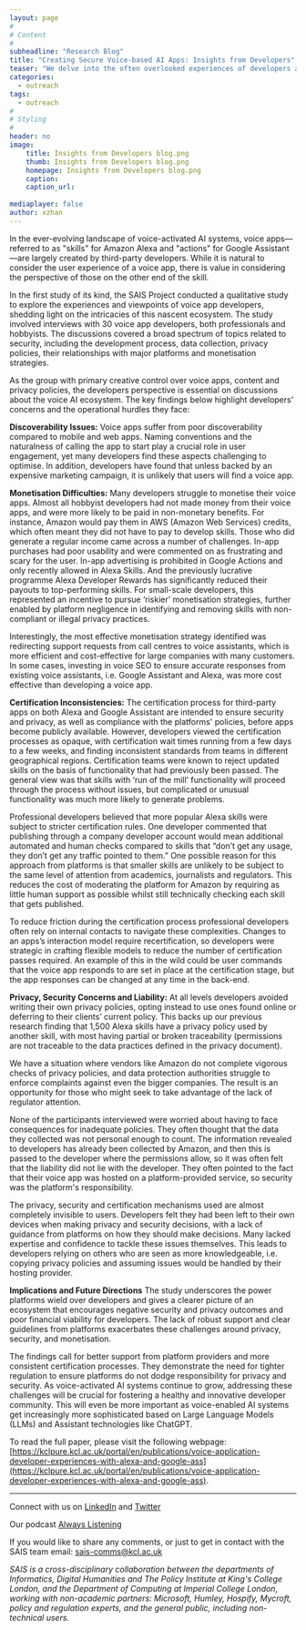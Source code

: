 ```yaml
---
layout: page
#
# Content
#
subheadline: "Research Blog"
title: "Creating Secure Voice-based AI Apps: Insights from Developers"
teaser: "We delve into the often overlooked experiences of developers and discover challenges that affect the security of the whole voice-app ecosystem."
categories:
  - outreach
tags:
  - outreach
#
# Styling
#
header: no
image:
    title: Insights from Developers blog.png
    thumb: Insights from Developers blog.png
    homepage: Insights from Developers blog.png
    caption: 
    caption_url: 
  
mediaplayer: false
author: xzhan
---
```


In the ever-evolving landscape of voice-activated AI systems, voice apps—referred to as "skills" for Amazon Alexa and "actions" for Google Assistant—are largely created by third-party developers. While it is natural to consider the user experience of a voice app, there is value in considering the perspective of those on the other end of the skill. 

In the first study of its kind, the SAIS Project conducted a qualitative study to explore the experiences and viewpoints of voice app developers, shedding light on the intricacies of this nascent ecosystem. The study involved interviews with 30 voice app developers, both professionals and hobbyists. The discussions covered a broad spectrum of topics related to security, including the development process, data collection, privacy policies, their relationships with major platforms and monetisation strategies. 

As the group with primary creative control over voice apps, content and privacy policies, the developers perspective is essential on discussions about the voice AI ecosystem. The key findings below highlight developers' concerns and the operational hurdles they face:

**Discoverability Issues:** Voice apps suffer from poor discoverability compared to mobile and web apps. Naming conventions and the naturalness of calling the app to start play a crucial role in user engagement, yet many developers find these aspects challenging to optimise. In addition, developers have found that unless backed by an expensive marketing campaign, it is unlikely that users will find a voice app.

**Monetisation Difficulties:** Many developers struggle to monetise their voice apps. Almost all hobbyist developers had not made money from their voice apps, and were more likely to be paid in non-monetary benefits. For instance, Amazon would pay them in AWS (Amazon Web Services) credits, which often meant they did not have to pay to develop skills. Those who did generate a regular income came across a number of challenges. In-app purchases had poor usability and were commented on as frustrating and scary for the user. In-app advertising is prohibited in Google Actions and only recently allowed in Alexa Skills. And the previously lucrative programme Alexa Developer Rewards has significantly reduced their payouts to top-performing skills. For small-scale developers, this represented an incentive to pursue ‘riskier’ monetisation strategies, further enabled by platform negligence in identifying and removing skills with non-compliant or illegal privacy practices.

Interestingly, the most effective monetisation strategy identified was redirecting support requests from call centres to voice assistants, which is more efficient and cost-effective for large companies with many customers. In some cases, investing in voice SEO to ensure accurate responses from existing voice assistants, i.e. Google Assistant and Alexa, was more cost effective than developing a voice app.

**Certification Inconsistencies:** The certification process for third-party apps on both Alexa and Google Assistant are intended to ensure security and privacy, as well as compliance with the platforms' policies, before apps become publicly available. However, developers viewed the certification processes as opaque, with certification wait times running from a few days to a few weeks, and finding inconsistent standards from teams in different geographical regions. Certification teams were known to reject updated skills on the basis of functionality that had previously been passed. The general view was that skills with ‘run of the mill’ functionality will proceed through the process without issues, but complicated or unusual functionality was much more likely to generate problems. 

Professional developers believed that more popular Alexa skills were subject to stricter certification rules. One developer commented that publishing through a company developer account would mean additional automated and human checks compared to skills that “don’t get any usage, they don’t get any traffic pointed to them.” One possible reason for this approach from platforms is that smaller skills are unlikely to be subject to the same level of attention from academics, journalists and regulators. This reduces the cost of moderating the platform for Amazon by requiring as little human support as possible whilst still technically checking each skill that gets published. 

To reduce friction during the certification process professional developers often rely on internal contacts to navigate these complexities. Changes to an apps’s interaction model require recertification, so developers were strategic in crafting flexible models to reduce the number of certification passes required. An example of this in the wild could be user commands that the voice app responds to are set in place at the certification stage, but the app responses can be changed at any time in the back-end. 

**Privacy, Security Concerns and Liability:** At all levels developers avoided writing their own privacy policies, opting instead to use ones found online or deferring to their clients’ current policy. This backs up our previous research finding that 1,500 Alexa skills have a privacy policy used by another skill, with most having partial or broken traceability (permissions are not traceable to the data practices defined in the privacy document). 

We have a situation where vendors like Amazon do not complete vigorous checks of privacy policies, and data protection authorities struggle to enforce complaints against even the bigger companies. The result is an opportunity for those who might seek to take advantage of the lack of regulator attention.

None of the participants interviewed were worried about having to face consequences for inadequate policies. They often thought that the data they collected was not personal enough to count. The information revealed to developers has already been collected by Amazon, and then this is passed to the developer where the permissions allow, so it was often felt that the liability did not lie with the developer. They often pointed to the fact that their voice app was hosted on a platform-provided service, so security was the platform's responsibility. 

The privacy, security and certification mechanisms used are almost completely invisible to users. Developers felt they had been left to their own devices when making privacy and security decisions, with a lack of guidance from platforms on how they should make decisions. Many lacked expertise and confidence to tackle these issues themselves. This leads to developers relying on others who are seen as more knowledgeable, i.e. copying privacy policies and assuming issues would be handled by their hosting provider. 

**Implications and Future Directions**
The study underscores the power platforms wield over developers and gives a clearer picture of an ecosystem that encourages negative security and privacy outcomes and poor financial viability for developers. The lack of robust support and clear guidelines from platforms exacerbates these challenges around privacy, security, and monetisation.

The findings call for better support from platform providers and more consistent certification processes. They demonstrate the need for tighter regulation to ensure platforms do not dodge responsibility for privacy and security. As voice-activated AI systems continue to grow, addressing these challenges will be crucial for fostering a healthy and innovative developer community. This will even be more important as voice-enabled AI systems get increasingly more sophisticated based on Large Language Models (LLMs) and Assistant technologies like ChatGPT. 

To read the full paper, please visit the following webpage: [https://kclpure.kcl.ac.uk/portal/en/publications/voice-application-developer-experiences-with-alexa-and-google-ass](https://kclpure.kcl.ac.uk/portal/en/publications/voice-application-developer-experiences-with-alexa-and-google-ass).



<hr />

Connect with us on [LinkedIn](https://www.linkedin.com/company/sais-project/) and [Twitter](https://twitter.com/SecureAI_SAIS)

Our podcast [Always Listening](https://secure-ai-assistants.github.io/outreach/podcast1/)

If you would like to share any comments, or just to get in contact with the SAIS team email: sais-comms@kcl.ac.uk

_SAIS is a cross-disciplinary collaboration between the departments of Informatics, Digital Humanities and The Policy Institute at King's College London, and the Department of Computing at Imperial College London, working with non-academic partners: Microsoft, Humley, Hospify, Mycroft, policy and regulation experts, and the general public, including non-technical users._
